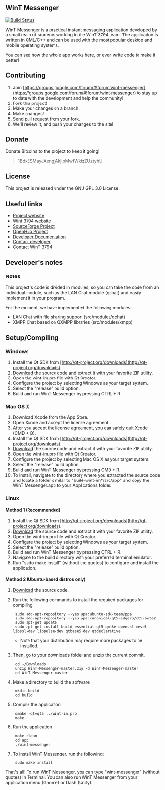 ## WinT Messenger 

[![Build Status](https://travis-ci.org/WinT-3794/WinT-Messenger.svg?branch=master)](https://travis-ci.org/WinT-3794/WinT-Messenger)

WinT Messenger is a practical instant messaging application developed by a small team of students working in the WinT 3794 team. The application is written in QML/C++ and can be used with the most popular desktop and mobile operating systems.

You can see how the whole app works here, or even write code to make it better!

## Contributing

1. Join [https://groups.google.com/forum/#!forum/wint-messenger](https://groups.google.com/forum/#!forum/wint-messenger) to stay up to date with the development and help the community!
2. Fork this project!
3. Make your changes on a branch.
4. Make changes!
5. Send pull request from your fork.
6. We'll review it, and push your changes to the site!

## Donate

Donate Bitcoins to the project to keep it going!

> 1BdxESMayJAengjAkjipMwfWkiqZUztyhU

## License

This project is released under the GNU GPL 3.0 License.

## Useful links

+ [Project website](http://wint-im.sf.net)
+ [Wint 3794 website](http://wint3794.org)
+ [SourceForge Project](http://sf.net/p/wint-im)
+ [OpenHub Project](http://openhub.net/p/wint-im)
+ [Developer Documentation](http://wint-im.sf.net/doxygen/)
+ [Contact developer](mailto:alex.racotta@gmail.com)
+ [Contact WinT 3794](mailto:wint3794@hotmail.com)

## Developer's notes

### Notes

This project's code is divided in modules, so you can take the code from an individual module, such as the LAN Chat module (qchat) and easily implement it in your program.

For the moment, we have implemented the following modules:

+ LAN Chat with file sharing support (src/modules/qchat)
+ XMPP Chat based on QXMPP libraries (src/modules/xmpp)

## Setup/Compiling

### Windows

1. Install the Qt SDK from [http://qt-project.org/downloads](http://qt-project.org/downloads).
2. [Download](https://github.com/WinT-3794/WinT-Messenger/archive/master.zip) the source code and extract it with your favorite ZIP utility.
3. Open the wint-im.pro file with Qt Creator.
4. Configure the project by selecting Windows as your target system.
5. Select the "release" build option.
5. Build and run WinT Messenger by pressing CTRL + R.

### Mac OS X

1. Download Xcode from the App Store.
2. Open Xcode and accept the license agreement.
3. After you accept the license agreement, you can safely quit Xcode (CMD + Q).
4. Install the Qt SDK from [http://qt-project.org/downloads](http://qt-project.org/downloads).
5. [Download](https://github.com/WinT-3794/WinT-Messenger/archive/master.zip) the source code and extract it with your favorite ZIP utility.
6. Open the wint-im.pro file with Qt Creator.
7. Configure the project by selecting Mac OS X as your target system.
8. Select the "release" build option.
9. Build and run WinT Messenger by pressing CMD + R.
10. To install, navigate to the directory where you extracted the source code and locate a folder similar to "build-wint-im*/src/app" and copy the WinT Messenger.app to your Applications folder.

### Linux

#### Method 1 (Recommended)

1. Install the Qt SDK from [http://qt-project.org/downloads](http://qt-project.org/downloads).
2. [Download](https://github.com/WinT-3794/WinT-Messenger/archive/master.zip) the source code and extract it with your favorite ZIP utility.
3. Open the wint-im.pro file with Qt Creator.
4. Configure the project by selecting Windows as your target system.
5. Select the "release" build option.
5. Build and run WinT Messenger by pressing CTRL + R.
6. Navigate to the build directory with your preferred terminal emulator.
7. Run "sudo make install" (without the quotes) to configure and install the application.

#### Method 2 (Ubuntu-based distros only)

1. [Download](https://github.com/WinT-3794/WinT-Messenger/archive/master.zip) the source code.

2. Run the following commands to install the required packages for compiling

        sudo add-apt-repository --yes ppa:ubuntu-sdk-team/ppa
        sudo add-apt-repository --yes ppa:canonical-qt5-edgers/qt5-beta2
        sudo apt-get update
        sudo apt-get install build-essential qt5-qmake openssl-devel libssl-dev libpulse-dev qtbase5-dev qtdeclarative
        
	+ Note that your distribution may require more packages to be installed.

3. Then, go to your downloads folder and unzip the current commit.

        cd ~/Downloads
        unzip WinT-Messenger-master.zip -d WinT-Messenger-master
        cd WinT-Messenger-master
	
4. Make a directory to build the software
    
    	mkdir build
    	cd build
    
5. Compile the application

        qmake -qt=qt5 ../wint-im.pro
        make
    
6. Run the application
	
        make clean
        cd app
        ./wint-messenger
	
7. To install WinT Messenger, run the following:

        sudo make install
	
That's all! To run WinT Messenger, you can type "wint-messenger" (without quotes) in Terminal. You can also run WinT Messenger from your application menu (Gnome) or Dash (Unity).
